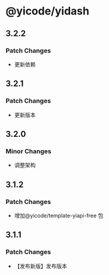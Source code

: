 # @yicode/yidash

## 3.2.2

### Patch Changes

-   更新依赖

## 3.2.1

### Patch Changes

-   更新版本

## 3.2.0

### Minor Changes

-   调整架构

## 3.1.2

### Patch Changes

-   增加@yicode/template-yiapi-free 包

## 3.1.1

### Patch Changes

-   【发布新版】发布版本
